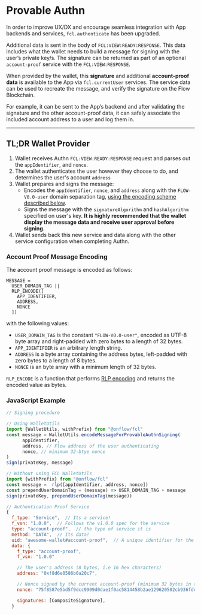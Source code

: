 # Provable Authn

In order to improve UX/DX and encourage seamless integration with App backends and services, `fcl.authenticate` has been upgraded.

Additional data is sent in the body of `FCL:VIEW:READY:RESPONSE`. This data includes what the wallet needs to build a message for signing with the user’s private key/s.
The signature can be returned as part of an optional `account-proof` service with the `FCL:VIEW:RESPONSE`.

When provided by the wallet, this **signature** and additional **account-proof data** is available to the App via `fcl.currentUser` services. The service data can be used to recreate the message, and verify the signature on the Flow Blockchain.

For example, it can be sent to the App’s backend and after validating the signature and the other account-proof data, it can safely associate the included account address to a user and log them in.

---

## TL;DR Wallet Provider

1. Wallet receives Authn `FCL:VIEW:READY:RESPONSE` request and parses out the `appIdentifier`, and `nonce`.
2. The wallet authenticates the user however they choose to do, and determines the user's account `address`
3. Wallet prepares and signs the message:
      - Encodes the `appIdentifier`, `nonce`, and `address` along with the `FLOW-V0.0-user` domain separation tag, [using the encoding scheme described below](#account-proof-message-encoding).
      - Signs the message with the `signatureAlgorithm` and `hashAlgorithm` specified on user's key. **It is highly recommended that the wallet display the message data and receive user approval before signing.**
4. Wallet sends back this new service and data along with the other service configuration when completing Authn.

### Account Proof Message Encoding

The account proof message is encoded as follows:

```text
MESSAGE = 
  USER_DOMAIN_TAG ||
  RLP_ENCODE([
    APP_IDENTIFIER, 
    ADDRESS, 
    NONCE
  ])
```

with the following values:

- `USER_DOMAIN_TAG` is the constant `"FLOW-V0.0-user"`, encoded as UTF-8 byte array and right-padded with zero bytes to a length of 32 bytes.
- `APP_IDENTIFIER` is an arbitrary length string.
- `ADDRESS` is a byte array containing the address bytes, left-padded with zero bytes to a length of 8 bytes.
- `NONCE` is an byte array with a minimum length of 32 bytes.

`RLP_ENCODE` is a function that performs [RLP encoding](https://eth.wiki/fundamentals/rlp) and returns the encoded value as bytes.

### JavaScript Example

```jsx
// Signing procedure

// Using WalletUtils
import {WalletUtils, withPrefix} from "@onflow/fcl"
const message = WalletUtils.encodeMessageForProvableAuthnSigning(
      appIdentifier, 
      address, // Flow address of the user authenticating
      nonce, // minimum 32-btye nonce
)
sign(privateKey, message)

// Without using FCL WalletUtils
import {withPrefix} from "@onflow/fcl"
const message =  rlp([appIdentifier, address, nonce])
const prependUserDomainTag = (message) => USER_DOMAIN_TAG + message
sign(privateKey, prependUserDomainTag(message))

// Authentication Proof Service
{
  f_type: "Service",  // Its a service!
  f_vsn: "1.0.0",  // Follows the v1.0.0 spec for the service
  type: "account-proof",  // the type of service it is
  method: "DATA",  // Its data!
  uid: "awesome-wallet#account-proof",  // A unique identifier for the service            
  data: {
    f_type: "account-proof",
    f_vsn: "1.0.0"

    // The user's address (8 bytes, i.e 16 hex characters)
    address: "0xf8d6e0586b0a20c7",                 

    // Nonce signed by the current account-proof (minimum 32 bytes in total, i.e 64 hex characters)
    nonce: "75f8587e5bd5f9dcc9909d0dae1f0ac5814458b2ae129620502cb936fde7120a",

    signatures: [CompositeSignature],
  }
```
